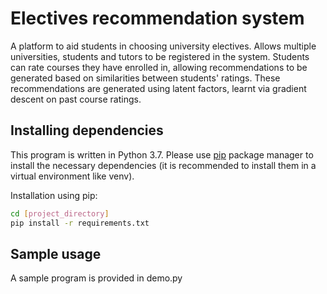 # Electives recommendation system
A platform to aid students in choosing university electives. Allows multiple universities, students and tutors to be registered in the system. Students can rate courses they have enrolled in, allowing recommendations to be generated based on similarities between students' ratings. These recommendations are generated using latent factors, learnt via gradient descent on past course ratings. 

## Installing dependencies
This program is written in Python 3.7. Please use [pip](https://pip.pypa.io/en/stable/) package manager to install the necessary dependencies (it is recommended to install them in a virtual environment like venv).


Installation using pip:
```bash
cd [project_directory]
pip install -r requirements.txt
```

## Sample usage
A sample program is provided in demo.py